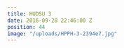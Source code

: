 ```yaml
---
title: HUDSU 3
date: 2016-09-28 22:46:00 Z
position: 44
image: "/uploads/HPPH-3-2394e7.jpg"
---
```


